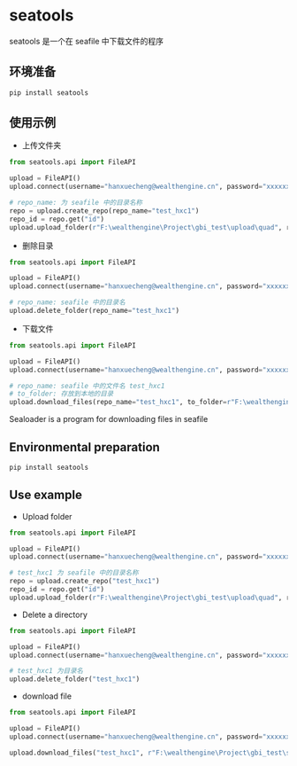 # seatools

seatools 是一个在 seafile 中下载文件的程序
## 环境准备
```bash
pip install seatools
```

## 使用示例

- 上传文件夹

```python
from seatools.api import FileAPI

upload = FileAPI()
upload.connect(username="hanxuecheng@wealthengine.cn", password="xxxxxxx")

# repo_name: 为 seafile 中的目录名称
repo = upload.create_repo(repo_name="test_hxc1")
repo_id = repo.get("id")
upload.upload_folder(r"F:\wealthengine\Project\gbi_test\upload\quad", repo_id)
```

- 删除目录

```python
from seatools.api import FileAPI

upload = FileAPI()
upload.connect(username="hanxuecheng@wealthengine.cn", password="xxxxxxx")

# repo_name: seafile 中的目录名
upload.delete_folder(repo_name="test_hxc1")
```

- 下载文件

```python
from seatools.api import FileAPI

upload = FileAPI()
upload.connect(username="hanxuecheng@wealthengine.cn", password="xxxxxxx")

# repo_name: seafile 中的文件名 test_hxc1
# to_folder: 存放到本地的目录
upload.download_files(repo_name="test_hxc1", to_folder=r"F:\wealthengine\Project\gbi_test\seatools\tests")
```



Sealoader is a program for downloading files in seafile

## Environmental preparation
```bash
pip install seatools
```

## Use example

- Upload folder

```python
from seatools.api import FileAPI

upload = FileAPI()
upload.connect(username="hanxuecheng@wealthengine.cn", password="xxxxxxx")

# test_hxc1 为 seafile 中的目录名称
repo = upload.create_repo("test_hxc1")
repo_id = repo.get("id")
upload.upload_folder(r"F:\wealthengine\Project\gbi_test\upload\quad", repo_id)
```

- Delete a directory

```python
from seatools.api import FileAPI

upload = FileAPI()
upload.connect(username="hanxuecheng@wealthengine.cn", password="xxxxxxx")

# test_hxc1 为目录名
upload.delete_folder("test_hxc1")
```

- download file

```python
from seatools.api import FileAPI

upload = FileAPI()
upload.connect(username="hanxuecheng@wealthengine.cn", password="xxxxxxx")

upload.download_files("test_hxc1", r"F:\wealthengine\Project\gbi_test\seatools\tests")
```

